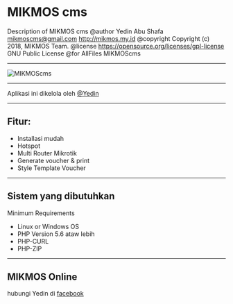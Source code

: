 # MIKMOS cms

Description of MIKMOS cms
@author Yedin Abu Shafa mikmoscms@gmail.com <http://mikmos.my.id>
@copyright Copyright (c) 2018, MIKMOS Team.
@license https://opensource.org/licenses/gpl-license GNU Public License
@for AllFiles MIKMOScms

----
![MIKMOScms](https://image.ibb.co/hJxZDA/Screenshot-2018-10-19-MIKMOS-CMS-Mikrotik-Monitoring-System-2.png)

----
Aplikasi ini dikelola oleh [@Yedin](https://fb.me/yedin.mikmos.3)

---- 
Fitur:
----
- Installasi mudah
- Hotspot
- Multi Router Mikrotik
- Generate voucher & print
- Style Template Voucher

----
Sistem yang dibutuhkan
----
Minimum Requirements
- Linux or Windows OS
- PHP Version 5.6 ataw lebih
- PHP-CURL
- PHP-ZIP

----
MIKMOS Online
----
hubungi Yedin di [facebook](https://facebook.com/yedin.mikmos.3)
